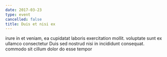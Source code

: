 ```yaml
---
date: 2017-03-23
type: event
cancelled: false
title: Duis et nisi ex
---
```

irure in et veniam, ea cupidatat laboris exercitation mollit. voluptate sunt ex ullamco consectetur Duis sed nostrud nisi in incididunt consequat. commodo sit cillum dolor do esse tempor